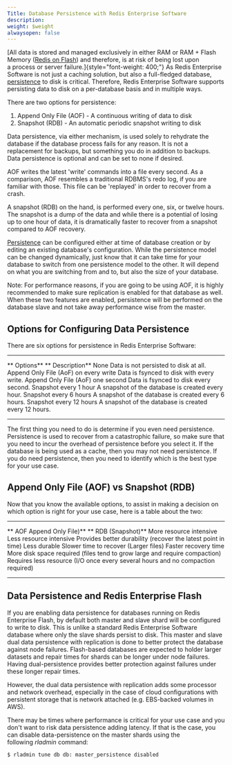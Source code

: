 ```yaml
---
Title: Database Persistence with Redis Enterprise Software
description: 
weight: $weight
alwaysopen: false
---
```

[All data is stored and managed exclusively in either RAM or RAM + Flash
Memory ([Redis on
Flash](/redis-enterprise-documentation/concepts-architecture/memory-architecture/redis-enterprise-flash/))
and therefore, is at risk of being lost upon a process or server
failure.]{style="font-weight: 400;"} As Redis Enterprise Software is not
just a caching solution, but also a full-fledged database,
[persistence](https://redislabs.com/redis-features/persistence) to disk
is critical. Therefore, Redis Enterprise Software supports persisting
data to disk on a per-database basis and in multiple ways.

There are two options for persistence:

1.  Append Only File (AOF) - A continuous writing of data to disk
2.  Snapshot (RDB) - An automatic periodic snapshot writing to disk

Data persistence, via either mechanism, is used solely to rehydrate the
database if the database process fails for any reason. It is not a
replacement for backups, but something you do in addition to backups.
Data persistence is optional and can be set to none if desired.

AOF writes the latest 'write' commands into a file every second. As a
comparison, AOF resembles a traditional RDBMS's redo log, if you are
familiar with those. This file can be 'replayed' in order to recover
from a crash.

A snapshot (RDB) on the hand, is performed every one, six, or twelve
hours. The snapshot is a dump of the data and while there is a potential
of losing up to one hour of data, it is dramatically faster to recover
from a snapshot compared to AOF recovery.

[Persistence](https://redislabs.com/redis-features/persistence) can be
configured either at time of database creation or by editing an existing
database's configuration. While the persistence model can be changed
dynamically, just know that it can take time for your database to switch
from one persistence model to the other. It will depend on what you are
switching from and to, but also the size of your database.

Note: For performance reasons, if you are going to be using AOF, it is
highly recommended to make sure replication is enabled for that database
as well. When these two features are enabled, persistence will be
performed on the database slave and not take away performance wise from
the master.

## Options for Configuring Data Persistence

There are six options for persistence in Redis Enterprise Software:

  --------------------------------------- -------------------------------------------------------
  ** Options**                            ** Description**
  None                                    Data is not persisted to disk at all.
  Append Only File (AoF) on every write   Data is fsynced to disk with every write.
  Append Only File (AoF) one second       Data is fsynced to disk every second.
  Snapshot every 1 hour                   A snapshot of the database is created every hour.
  Snapshot every 6 hours                  A snapshot of the database is created every 6 hours.
  Snapshot every 12 hours                 A snapshot of the database is created every 12 hours.
  --------------------------------------- -------------------------------------------------------

The first thing you need to do is determine if you even need
persistence. Persistence is used to recover from a catastrophic failure,
so make sure that you need to incur the overhead of persistence before
you select it. If the database is being used as a cache, then you may
not need persistence. If you do need persistence, then you need to
identify which is the best type for your use case.

## Append Only File (AOF) vs Snapshot (RDB)

Now that you know the available options, to assist in making a decision
on which option is right for your use case, here is a table about the
two:

  ---------------------------------------------------------------------------- ----------------------------------------------------------------------------------
  ** AOF Append Only File)**                                                   ** RDB (Snapshot)**
  More resource intensive                                                      Less resource intensive
  Provides better durability (recover the latest point in time)                Less durable
  Slower time to recover (Larger files)                                        Faster recovery time
  More disk space required (files tend to grow large and require compaction)   Requires less resource (I/O once every several hours and no compaction required)
  ---------------------------------------------------------------------------- ----------------------------------------------------------------------------------

## Data Persistence and Redis Enterprise Flash

If you are enabling data persistence for databases running on Redis
Enterprise Flash, by default both master and slave shard will be
configured to write to disk. This is unlike a standard Redis Enterprise
Software database where only the slave shards persist to disk. This
master and slave dual data persistence with replication is done to
better protect the database against node failures. Flash-based databases
are expected to holder larger datasets and repair times for shards can
be longer under node failures. Having dual-persistence provides better
protection against failures under these longer repair times.

However, the dual data persistence with replication adds some processor
and network overhead, especially in the case of cloud configurations
with persistent storage that is network attached (e.g. EBS-backed
volumes in AWS).

There may be times where performance is critical for your use case and
you don't want to risk data persistence adding latency. If that is the
case, you can disable data-persistence on the master shards using the
following *rladmin* command:

``` {style="border: 2px solid #ddd; background-color: #333; color: #fff; padding: 10px; -webkit-font-smoothing: auto;"}
$ rladmin tune db db: master_persistence disabled
```
